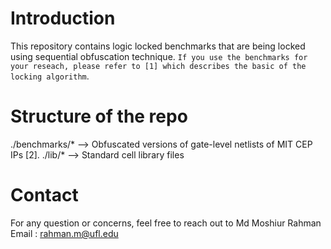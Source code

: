 


# Introduction
This repository contains logic locked benchmarks that are being locked using sequential obfuscation technique. `If you use the benchmarks for your reseach, please refer to [1] which describes the basic of the locking algorithm`.

# Structure of the repo
./benchmarks/*  --> Obfuscated versions of gate-level netlists of MIT CEP IPs [2].
./lib/*         --> Standard cell library files

# Contact
For any question or concerns, feel free to reach out to
Md Moshiur Rahman
Email : rahman.m@ufl.edu

